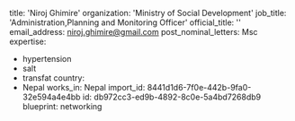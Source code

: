 title: 'Niroj Ghimire'
organization: 'Ministry of Social Development'
job_title: 'Administration,Planning and Monitoring Officer'
official_title: ''
email_address: niroj.ghimire@gmail.com
post_nominal_letters: Msc
expertise:
  - hypertension
  - salt
  - transfat
country:
  - Nepal
works_in: Nepal
import_id: 8441d1d6-7f0e-442b-9fa0-32e594a4e4bb
id: db972cc3-ed9b-4892-8c0e-5a4bd7268db9
blueprint: networking
